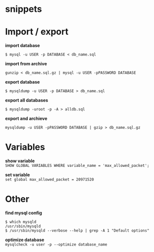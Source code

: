 snippets
========
# Import / export

**import database**

    $ mysql -u USER -p DATABASE < db_name.sql

**import from archive**

    gunzip < db_name.sql.gz | mysql -u USER -pPASSWORD DATABASE

**export database**

    $ mysqldump -u USER -p DATABASE > db_name.sql

**export all databases**

    $ mysqldump -uroot -p -A > alldb.sql
    
**export and archieve**

    mysqldump -u USER -pPASSWORD DATABASE | gzip > db_name.sql.gz

# Variables

**show variable**  
`SHOW GLOBAL VARIABLES WHERE variable_name = 'max_allowed_packet';`

**set variable**  
`set global max_allowed_packet = 20971520`

# Other

**find mysql config**
```
$ which mysqld
/usr/sbin/mysqld
$ /usr/sbin/mysqld --verbose --help | grep -A 1 "Default options"
```

**optimize database**  
`mysqlcheck -u user -p --optimize database_name`
